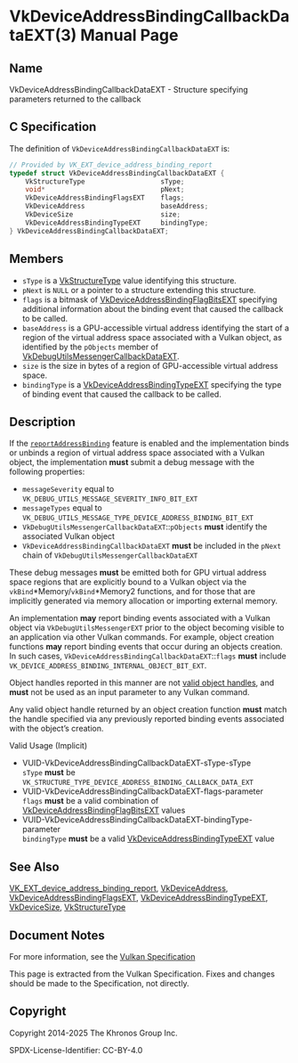 # VkDeviceAddressBindingCallbackDataEXT(3) Manual Page

## Name

VkDeviceAddressBindingCallbackDataEXT - Structure specifying parameters returned to the callback



## [](#_c_specification)C Specification

The definition of `VkDeviceAddressBindingCallbackDataEXT` is:

```c++
// Provided by VK_EXT_device_address_binding_report
typedef struct VkDeviceAddressBindingCallbackDataEXT {
    VkStructureType                   sType;
    void*                             pNext;
    VkDeviceAddressBindingFlagsEXT    flags;
    VkDeviceAddress                   baseAddress;
    VkDeviceSize                      size;
    VkDeviceAddressBindingTypeEXT     bindingType;
} VkDeviceAddressBindingCallbackDataEXT;
```

## [](#_members)Members

- `sType` is a [VkStructureType](https://registry.khronos.org/vulkan/specs/latest/man/html/VkStructureType.html) value identifying this structure.
- `pNext` is `NULL` or a pointer to a structure extending this structure.
- `flags` is a bitmask of [VkDeviceAddressBindingFlagBitsEXT](https://registry.khronos.org/vulkan/specs/latest/man/html/VkDeviceAddressBindingFlagBitsEXT.html) specifying additional information about the binding event that caused the callback to be called.
- `baseAddress` is a GPU-accessible virtual address identifying the start of a region of the virtual address space associated with a Vulkan object, as identified by the `pObjects` member of [VkDebugUtilsMessengerCallbackDataEXT](https://registry.khronos.org/vulkan/specs/latest/man/html/VkDebugUtilsMessengerCallbackDataEXT.html).
- `size` is the size in bytes of a region of GPU-accessible virtual address space.
- `bindingType` is a [VkDeviceAddressBindingTypeEXT](https://registry.khronos.org/vulkan/specs/latest/man/html/VkDeviceAddressBindingTypeEXT.html) specifying the type of binding event that caused the callback to be called.

## [](#_description)Description

If the [`reportAddressBinding`](https://registry.khronos.org/vulkan/specs/latest/html/vkspec.html#features-reportAddressBinding) feature is enabled and the implementation binds or unbinds a region of virtual address space associated with a Vulkan object, the implementation **must** submit a debug message with the following properties:

- `messageSeverity` equal to `VK_DEBUG_UTILS_MESSAGE_SEVERITY_INFO_BIT_EXT`
- `messageTypes` equal to `VK_DEBUG_UTILS_MESSAGE_TYPE_DEVICE_ADDRESS_BINDING_BIT_EXT`
- `VkDebugUtilsMessengerCallbackDataEXT`::`pObjects` **must** identify the associated Vulkan object
- `VkDeviceAddressBindingCallbackDataEXT` **must** be included in the `pNext` chain of `VkDebugUtilsMessengerCallbackDataEXT`

These debug messages **must** be emitted both for GPU virtual address space regions that are explicitly bound to a Vulkan object via the `vkBind`\*Memory/`vkBind`\*Memory2 functions, and for those that are implicitly generated via memory allocation or importing external memory.

An implementation **may** report binding events associated with a Vulkan object via `VkDebugUtilsMessengerEXT` prior to the object becoming visible to an application via other Vulkan commands. For example, object creation functions **may** report binding events that occur during an objects creation. In such cases, `VkDeviceAddressBindingCallbackDataEXT`::`flags` **must** include `VK_DEVICE_ADDRESS_BINDING_INTERNAL_OBJECT_BIT_EXT`.

Object handles reported in this manner are not [valid object handles](https://registry.khronos.org/vulkan/specs/latest/html/vkspec.html#fundamentals-validusage-handles), and **must** not be used as an input parameter to any Vulkan command.

Any valid object handle returned by an object creation function **must** match the handle specified via any previously reported binding events associated with the object’s creation.

Valid Usage (Implicit)

- [](#VUID-VkDeviceAddressBindingCallbackDataEXT-sType-sType)VUID-VkDeviceAddressBindingCallbackDataEXT-sType-sType  
  `sType` **must** be `VK_STRUCTURE_TYPE_DEVICE_ADDRESS_BINDING_CALLBACK_DATA_EXT`
- [](#VUID-VkDeviceAddressBindingCallbackDataEXT-flags-parameter)VUID-VkDeviceAddressBindingCallbackDataEXT-flags-parameter  
  `flags` **must** be a valid combination of [VkDeviceAddressBindingFlagBitsEXT](https://registry.khronos.org/vulkan/specs/latest/man/html/VkDeviceAddressBindingFlagBitsEXT.html) values
- [](#VUID-VkDeviceAddressBindingCallbackDataEXT-bindingType-parameter)VUID-VkDeviceAddressBindingCallbackDataEXT-bindingType-parameter  
  `bindingType` **must** be a valid [VkDeviceAddressBindingTypeEXT](https://registry.khronos.org/vulkan/specs/latest/man/html/VkDeviceAddressBindingTypeEXT.html) value

## [](#_see_also)See Also

[VK\_EXT\_device\_address\_binding\_report](https://registry.khronos.org/vulkan/specs/latest/man/html/VK_EXT_device_address_binding_report.html), [VkDeviceAddress](https://registry.khronos.org/vulkan/specs/latest/man/html/VkDeviceAddress.html), [VkDeviceAddressBindingFlagsEXT](https://registry.khronos.org/vulkan/specs/latest/man/html/VkDeviceAddressBindingFlagsEXT.html), [VkDeviceAddressBindingTypeEXT](https://registry.khronos.org/vulkan/specs/latest/man/html/VkDeviceAddressBindingTypeEXT.html), [VkDeviceSize](https://registry.khronos.org/vulkan/specs/latest/man/html/VkDeviceSize.html), [VkStructureType](https://registry.khronos.org/vulkan/specs/latest/man/html/VkStructureType.html)

## [](#_document_notes)Document Notes

For more information, see the [Vulkan Specification](https://registry.khronos.org/vulkan/specs/latest/html/vkspec.html#VkDeviceAddressBindingCallbackDataEXT)

This page is extracted from the Vulkan Specification. Fixes and changes should be made to the Specification, not directly.

## [](#_copyright)Copyright

Copyright 2014-2025 The Khronos Group Inc.

SPDX-License-Identifier: CC-BY-4.0